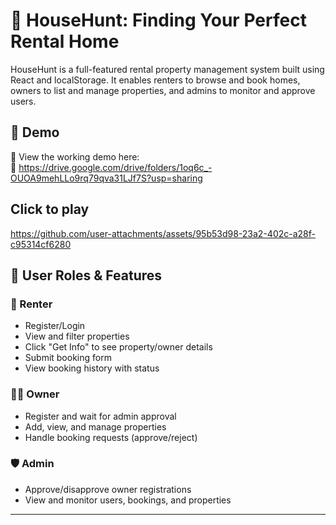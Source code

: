 # 🏡 HouseHunt: Finding Your Perfect Rental Home

HouseHunt is a full-featured rental property management system built using React and localStorage. It enables renters to browse and book homes, owners to list and manage properties, and admins to monitor and approve users.

## 🚀 Demo

🎥 View the working demo here:  
🔗 https://drive.google.com/drive/folders/1oq6c_-OUOA9mehLLo9rq79qva31LJf7S?usp=sharing

## Click to play

https://github.com/user-attachments/assets/95b53d98-23a2-402c-a28f-c95314cf6280

## 👥 User Roles & Features

### 👤 Renter
- Register/Login
- View and filter properties
- Click "Get Info" to see property/owner details
- Submit booking form
- View booking history with status

### 🧑‍💼 Owner
- Register and wait for admin approval
- Add, view, and manage properties
- Handle booking requests (approve/reject)

### 🛡️ Admin
- Approve/disapprove owner registrations
- View and monitor users, bookings, and properties

---
